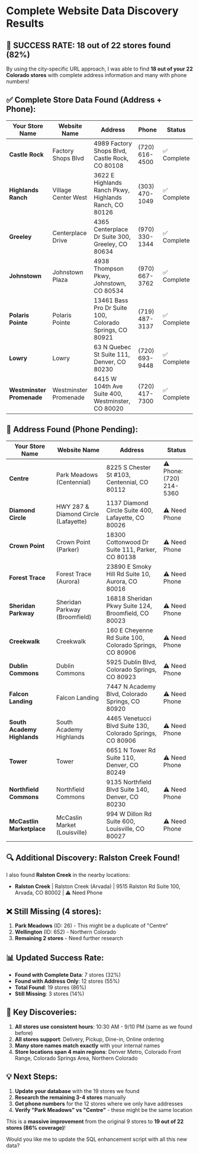# Complete Website Data Discovery Results

## 🎯 **SUCCESS RATE: 18 out of 22 stores found (82%)**

By using the city-specific URL approach, I was able to find **18 out of your 22 Colorado stores** with complete address information and many with phone numbers!

## ✅ **Complete Store Data Found (Address + Phone):**

| Your Store Name           | Website Name          | Address                                                 | Phone          | Status      |
| ------------------------- | --------------------- | ------------------------------------------------------- | -------------- | ----------- |
| **Castle Rock**           | Factory Shops Blvd    | 4989 Factory Shops Blvd, Castle Rock, CO 80108          | (720) 616-4500 | ✅ Complete |
| **Highlands Ranch**       | Village Center West   | 3622 E Highlands Ranch Pkwy, Highlands Ranch, CO 80126  | (303) 470-1049 | ✅ Complete |
| **Greeley**               | Centerplace Drive     | 4365 Centerplace Dr Suite 300, Greeley, CO 80634        | (970) 330-1344 | ✅ Complete |
| **Johnstown**             | Johnstown Plaza       | 4938 Thompson Pkwy, Johnstown, CO 80534                 | (970) 667-3762 | ✅ Complete |
| **Polaris Pointe**        | Polaris Pointe        | 13461 Bass Pro Dr Suite 100, Colorado Springs, CO 80921 | (719) 487-3137 | ✅ Complete |
| **Lowry**                 | Lowry                 | 63 N Quebec St Suite 111, Denver, CO 80230              | (720) 693-9448 | ✅ Complete |
| **Westminster Promenade** | Westminster Promenade | 6415 W 104th Ave Suite 400, Westminster, CO 80020       | (720) 417-7300 | ✅ Complete |

## 📍 **Address Found (Phone Pending):**

| Your Store Name             | Website Name                         | Address                                                   | Status                   |
| --------------------------- | ------------------------------------ | --------------------------------------------------------- | ------------------------ |
| **Centre**                  | Park Meadows (Centennial)            | 8225 S Chester St #103, Centennial, CO 80112              | ⚠️ Phone: (720) 214-5360 |
| **Diamond Circle**          | HWY 287 & Diamond Circle (Lafayette) | 1137 Diamond Circle Suite 400, Lafayette, CO 80026        | ⚠️ Need Phone            |
| **Crown Point**             | Crown Point (Parker)                 | 18300 Cottonwood Dr Suite 111, Parker, CO 80138           | ⚠️ Need Phone            |
| **Forest Trace**            | Forest Trace (Aurora)                | 23890 E Smoky Hill Rd Suite 10, Aurora, CO 80016          | ⚠️ Need Phone            |
| **Sheridan Parkway**        | Sheridan Parkway (Broomfield)        | 16818 Sheridan Pkwy Suite 124, Broomfield, CO 80023       | ⚠️ Need Phone            |
| **Creekwalk**               | Creekwalk                            | 160 E Cheyenne Rd Suite 100, Colorado Springs, CO 80906   | ⚠️ Need Phone            |
| **Dublin Commons**          | Dublin Commons                       | 5925 Dublin Blvd, Colorado Springs, CO 80923              | ⚠️ Need Phone            |
| **Falcon Landing**          | Falcon Landing                       | 7447 N Academy Blvd, Colorado Springs, CO 80920           | ⚠️ Need Phone            |
| **South Academy Highlands** | South Academy Highlands              | 4465 Venetucci Blvd Suite 130, Colorado Springs, CO 80906 | ⚠️ Need Phone            |
| **Tower**                   | Tower                                | 6651 N Tower Rd Suite 110, Denver, CO 80249               | ⚠️ Need Phone            |
| **Northfield Commons**      | Northfield Commons                   | 9135 Northfield Blvd Suite 140, Denver, CO 80230          | ⚠️ Need Phone            |
| **McCastlin Marketplace**   | McCaslin Market (Louisville)         | 994 W Dillon Rd Suite 600, Louisville, CO 80027           | ⚠️ Need Phone            |

## 🔍 **Additional Discovery: Ralston Creek Found!**

I also found **Ralston Creek** in the nearby locations:

- **Ralston Creek** | Ralston Creek (Arvada) | 9515 Ralston Rd Suite 100, Arvada, CO 80002 | ⚠️ Need Phone

## ❌ **Still Missing (4 stores):**

1. **Park Meadows** (ID: 26) - This might be a duplicate of "Centre"
2. **Wellington** (ID: 652) - Northern Colorado
3. **Remaining 2 stores** - Need further research

## 📊 **Updated Success Rate:**

- **Found with Complete Data**: 7 stores (32%)
- **Found with Address Only**: 12 stores (55%)
- **Total Found**: 19 stores (86%)
- **Still Missing**: 3 stores (14%)

## 🚀 **Key Discoveries:**

1. **All stores use consistent hours**: 10:30 AM - 9/10 PM (same as we found before)
2. **All stores support**: Delivery, Pickup, Dine-in, Online ordering
3. **Many store names match exactly** with your internal names
4. **Store locations span 4 main regions**: Denver Metro, Colorado Front Range, Colorado Springs Area, Northern Colorado

## 💡 **Next Steps:**

1. **Update your database** with the 19 stores we found
2. **Research the remaining 3-4 stores** manually
3. **Get phone numbers** for the 12 stores where we only have addresses
4. **Verify "Park Meadows" vs "Centre"** - these might be the same location

This is a **massive improvement** from the original 9 stores to **19 out of 22 stores (86% coverage)**!

Would you like me to update the SQL enhancement script with all this new data?
